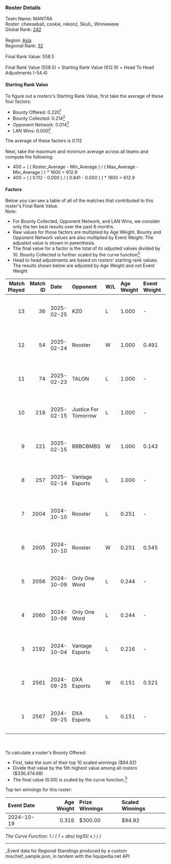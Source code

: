 ### Roster Details<br />
Team Name: MANTRA<br />
Roster: cheeseball, cookie, rekonz, SkulL, Winnieeeee<br />
Global Rank: [242](../../standings_global_2025_03_01.md)<br />
<br />
Region: [Asia]( ../../standings_asia_2025_03_01.md)<br />
Regional Rank: [32]( ../../standings_asia_2025_03_01.md)<br />
<br />
Final Rank Value:  558.5<br />
<br />
Final Rank Value (558.5) = Starting Rank Value (612.9) + Head To Head Adjustments (-54.4)<br />

#### Starting Rank Value<br />
To figure out a rosters's Starting Rank Value, first take the average of these four factors:<br />
- Bounty Offered: 0.220[<sup>1</sup>](#table2)
- Bounty Collected: 0.214[<sup>2</sup>](#table1)
- Opponent Network: 0.014[<sup>2</sup>](#table1)
- LAN Wins: 0.000[<sup>2</sup>](#table1)

The average of these factors is 0.112<br />
<br />
Next, take the maximum and minimum average across all teams and compute the following:<br />
- 400 + ( ( Roster_Average - Min_Average ) / ( Max_Average - Min_Average ) ) * 1600 = 612.9
- 400 + ( ( 0.112 - 0.000 ) / ( 0.841 - 0.000 ) ) * 1600 = 612.9


#### Factors<br />
Below you can see a table of all of the matches that contributed to this roster's Final Rank Value.<br />
Note:<br />

- For Bounty Collected, Opponent Network, and LAN Wins, we consider only the ten best results over the past 6 months.
- Raw values for those factors are multiplied by Age Weight. Bounty and Opponent Network values are also multiplied by Event Weight. The adjusted value is shown in parenthesis.
- The final value for a factor is the total of its adjusted values divided by 10. Bounty Collected is further scaled by the curve function[<sup>3</sup>](#curveFunction)
- Head to head adjustments are based on rosters' starting rank values. The results shown below are adjusted by Age Weight and not Event Weight
<span id="table1"></span><br />


| Match Played | Match ID | Date       | Opponent             | W/L | Age Weight | Event Weight | Bounty Collected | Opponent Network | LAN Wins  | H2H Adj. | Roster                                        |
| -: | -: | :- | :- | :- | :- | :- | :- | :- | :- | -: | :- |
|           13 |       36 | 2025-02-25 | KZG                  | L   | 1.000      | -            | -                | -                | -         |   -14.54 | cheeseball, cookie, rekonz, SkulL, Winnieeeee |
|           12 |       54 | 2025-02-24 | Rooster              | W   | 1.000      | 0.491        | 0.003 (0.002)    | 0.219 (0.107)    | 0 (0.000) |    19.04 | cheeseball, cookie, rekonz, SkulL, Winnieeeee |
|           11 |       74 | 2025-02-23 | TALON                | L   | 1.000      | -            | -                | -                | -         |   -18.22 | cheeseball, cookie, rekonz, SkulL, Winnieeeee |
|           10 |      218 | 2025-02-15 | Justice For Tomorrow | L   | 1.000      | -            | -                | -                | -         |   -18.86 | cheeseball, cookie, rekonz, SkulL, Winnieeeee |
|            9 |      221 | 2025-02-15 | BBBCBMBS             | W   | 1.000      | 0.143        | 0.000 (0.000)    | 0.000 (0.000)    | 0 (0.000) |     7.79 | cheeseball, cookie, rekonz, SkulL, Winnieeeee |
|            8 |      257 | 2025-02-14 | Vantage Esports      | L   | 1.000      | -            | -                | -                | -         |   -18.87 | cheeseball, cookie, rekonz, SkulL, Winnieeeee |
|            7 |     2004 | 2024-10-10 | Rooster              | L   | 0.251      | -            | -                | -                | -         |    -3.44 | cheeseball, cookie, Reapz, rekonz, Winnieeeee |
|            6 |     2005 | 2024-10-10 | Rooster              | W   | 0.251      | 0.545        | 0.003 (0.000)    | 0.219 (0.030)    | 0 (0.000) |     4.54 | cheeseball, cookie, Reapz, rekonz, Winnieeeee |
|            5 |     2056 | 2024-10-09 | Only One Word        | L   | 0.244      | -            | -                | -                | -         |    -3.55 | cheeseball, cookie, Reapz, rekonz, Winnieeeee |
|            4 |     2060 | 2024-10-09 | Only One Word        | L   | 0.244      | -            | -                | -                | -         |    -3.62 | cheeseball, cookie, Reapz, rekonz, Winnieeeee |
|            3 |     2192 | 2024-10-04 | Vantage Esports      | L   | 0.216      | -            | -                | -                | -         |    -4.35 | cheeseball, cookie, Reapz, rekonz, Winnieeeee |
|            2 |     2561 | 2024-09-25 | DXA Esports          | W   | 0.151      | 0.521        | 0.000 (0.000)    | 0.035 (0.003)    | 0 (0.000) |     2.25 | cheeseball, cookie, Reapz, rekonz, Winnieeeee |
|            1 |     2567 | 2024-09-25 | DXA Esports          | L   | 0.151      | -            | -                | -                | -         |    -2.53 | cheeseball, cookie, Reapz, rekonz, Winnieeeee |

<br />
<span id="table2"></span><br />
To calculate a roster's Bounty Offered:<br />

- First, take the sum of their top 10 scaled winnings ($94.92)
- Divide that value by the 5th highest value among all rosters ($336,474.68)
- The final value (0.00) is scaled by the curve function.[<sup>3</sup>](#curveFunction)

Top ten winnings for this roster:<br />

| Event Date | Age Weight | Prize Winnings | Scaled Winnings |
| :- | -: | :- | :- |
| 2024-10-19 |      0.316 | $300.00        | $94.92          |


<span id="curveFunction"></span>_The Curve Function: 1 / ( 1 + abs( log10( x ) ) )_<br />

---
_Event data for Regional Standings produced by a custom mischief_sample.json, in tandem with the liquipedia.net API<br />

